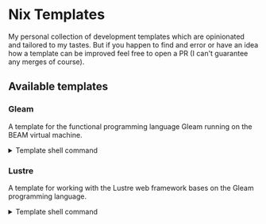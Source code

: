 # Nix Templates

My personal collection of development templates which are opinionated and
tailored to my tastes. But if you happen to find and error or have an idea how a
template can be improved feel free to open a PR (I can't guarantee any merges of
course).

## Available templates

### Gleam

A template for the functional programming language Gleam running on the BEAM
virtual machine.

<details>
<summary>Template shell command</summary>
<br>

**Codeberg**:

```sh
nix flake init -t git+https://codeberg.org/ginkogruen/nix-templates.git#gleam
```

**GitHub**:

```sh
nix flake init -t github:ginkogruen/nix-templates#gleam
```

</details>

### Lustre

A template for working with the Lustre web framework bases on the Gleam
programming language.

<details>
<summary>Template shell command</summary>
<br>

**Codeberg**:

```sh
nix flake init -t git+https://codeberg.org/ginkogruen/nix-templates.git#lustre
```

**GitHub**:

```sh
nix flake init -t github:ginkogruen/nix-templates#lustre
```

</details>
